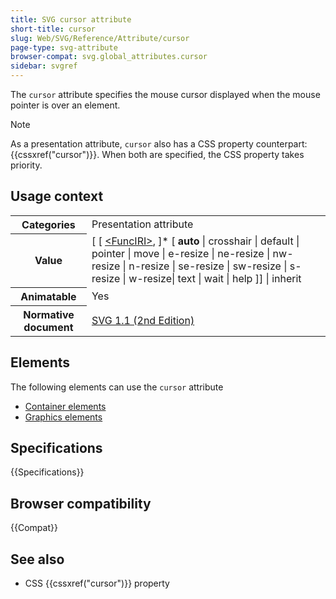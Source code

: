 ```yaml
---
title: SVG cursor attribute
short-title: cursor
slug: Web/SVG/Reference/Attribute/cursor
page-type: svg-attribute
browser-compat: svg.global_attributes.cursor
sidebar: svgref
---
```


The `cursor` attribute specifies the mouse cursor displayed when the mouse pointer is over an element.

> [!NOTE]
> As a presentation attribute, `cursor` also has a CSS property counterpart: {{cssxref("cursor")}}. When both are specified, the CSS property takes priority.

## Usage context

<table class="properties">
  <tbody>
    <tr>
      <th scope="row">Categories</th>
      <td>Presentation attribute</td>
    </tr>
    <tr>
      <th scope="row">Value</th>
      <td>
        [ [ <a href="/en-US/docs/Web/SVG/Guides/Content_type#funciri">&#x3C;FuncIRI></a
        >, ]* [ <strong>auto</strong> | crosshair | default | pointer | move |
        e-resize | ne-resize | nw-resize | n-resize | se-resize | sw-resize |
        s-resize | w-resize| text | wait | help ]] | inherit
      </td>
    </tr>
    <tr>
      <th scope="row">Animatable</th>
      <td>Yes</td>
    </tr>
    <tr>
      <th scope="row">Normative document</th>
      <td>
        <a href="https://www.w3.org/TR/SVG11/interact.html#CursorProperty"
          >SVG 1.1 (2nd Edition)</a
        >
      </td>
    </tr>
  </tbody>
</table>

## Elements

The following elements can use the `cursor` attribute

- [Container elements](/en-US/docs/Web/SVG/Reference/Element#container_elements)
- [Graphics elements](/en-US/docs/Web/SVG/Reference/Element#graphics_elements)

## Specifications

{{Specifications}}

## Browser compatibility

{{Compat}}

## See also

- CSS {{cssxref("cursor")}} property
